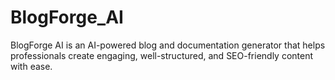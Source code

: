 # BlogForge_AI
BlogForge AI is an AI-powered blog and documentation generator that helps professionals create engaging, well-structured, and SEO-friendly content with ease.
